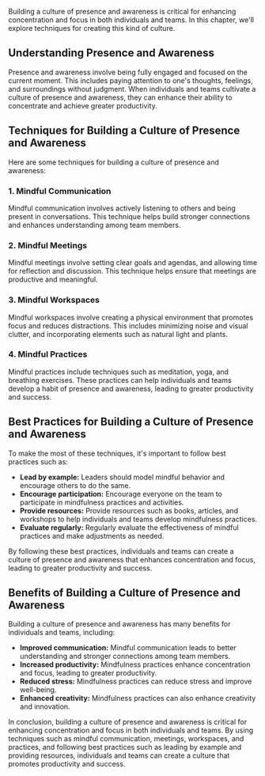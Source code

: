 
Building a culture of presence and awareness is critical for enhancing concentration and focus in both individuals and teams. In this chapter, we'll explore techniques for creating this kind of culture.

Understanding Presence and Awareness
------------------------------------

Presence and awareness involve being fully engaged and focused on the current moment. This includes paying attention to one's thoughts, feelings, and surroundings without judgment. When individuals and teams cultivate a culture of presence and awareness, they can enhance their ability to concentrate and achieve greater productivity.

Techniques for Building a Culture of Presence and Awareness
-----------------------------------------------------------

Here are some techniques for building a culture of presence and awareness:

### 1. Mindful Communication

Mindful communication involves actively listening to others and being present in conversations. This technique helps build stronger connections and enhances understanding among team members.

### 2. Mindful Meetings

Mindful meetings involve setting clear goals and agendas, and allowing time for reflection and discussion. This technique helps ensure that meetings are productive and meaningful.

### 3. Mindful Workspaces

Mindful workspaces involve creating a physical environment that promotes focus and reduces distractions. This includes minimizing noise and visual clutter, and incorporating elements such as natural light and plants.

### 4. Mindful Practices

Mindful practices include techniques such as meditation, yoga, and breathing exercises. These practices can help individuals and teams develop a habit of presence and awareness, leading to greater productivity and success.

Best Practices for Building a Culture of Presence and Awareness
---------------------------------------------------------------

To make the most of these techniques, it's important to follow best practices such as:

* **Lead by example:** Leaders should model mindful behavior and encourage others to do the same.
* **Encourage participation:** Encourage everyone on the team to participate in mindfulness practices and activities.
* **Provide resources:** Provide resources such as books, articles, and workshops to help individuals and teams develop mindfulness practices.
* **Evaluate regularly:** Regularly evaluate the effectiveness of mindful practices and make adjustments as needed.

By following these best practices, individuals and teams can create a culture of presence and awareness that enhances concentration and focus, leading to greater productivity and success.

Benefits of Building a Culture of Presence and Awareness
--------------------------------------------------------

Building a culture of presence and awareness has many benefits for individuals and teams, including:

* **Improved communication:** Mindful communication leads to better understanding and stronger connections among team members.
* **Increased productivity:** Mindfulness practices enhance concentration and focus, leading to greater productivity.
* **Reduced stress:** Mindfulness practices can reduce stress and improve well-being.
* **Enhanced creativity:** Mindfulness practices can also enhance creativity and innovation.

In conclusion, building a culture of presence and awareness is critical for enhancing concentration and focus in both individuals and teams. By using techniques such as mindful communication, meetings, workspaces, and practices, and following best practices such as leading by example and providing resources, individuals and teams can create a culture that promotes productivity and success.
